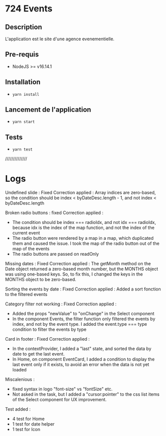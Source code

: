 # 724 Events

## Description
L'application est le site d'une agence evenementielle.
## Pre-requis
- NodeJS  >= v16.14.1

## Installation
- `yarn install`

## Lancement de l'application
- `yarn start`

## Tests
- `yarn test`



//////////////


# Logs

Undefined slide : Fixed
Correction applied : Array indices are zero-based, so the condition should be index < byDateDesc.length - 1, and not index < byDateDesc.length

Broken radio buttons : fixed
Correction applied : 
- The condition should be index === radioIdx, and not idx === radioIdx, because idx is the index of the map function, and not the index of the current event
- The radio button were rendered by a map in a map, which duplicated them and caused the issue. I took the map of the radio button out of the map of the events
- The radio buttons are passed on readOnly

Missing dates : Fixed
Correction applied : The getMonth method on the Date object returned a zero-based month number, but the MONTHS object was using one-based keys. So, to fix this, I changed the keys in the MONTHS object to be zero-based.

Sorting the events by date : Fixed
Correction applied : Added a sort fonction to the filtered events

Category filter not working : Fixed
Correction applied : 
- Added the props "newValue" to "onChange" in the Select component
- In the component Events, the filter function only filtered the events by index, and not by the event type. I added the event.type === type condition to filter the events by type

Card in footer : Fixed
Correction applied :
- In the contextProvider, I added a "last" state, and sorted the data by date to get the last event.
- In Home, on component EventCard, I added a condition to display the last event only if it exists, to avoid an error when the data is not yet loaded 



Miscalenious : 
- fixed syntax in logo "font-size" vs "fontSize" etc.
- Not asked in the task, but I added a "cursor:pointer" to the css list items of the Select component for UX improvement.

Test added : 
- 4 test for Home
- 1 test for date helper
- 1 test for Icon

